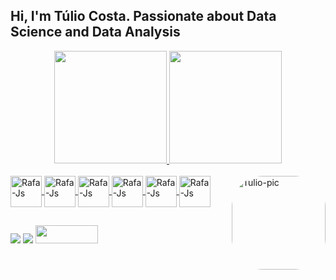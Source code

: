 ## Hi, I'm Túlio Costa. Passionate about Data Science and Data Analysis
<div align="center">
  <a href="https://github.com/Tuliotdct">
  <img height="180em" src="https://github-readme-stats.vercel.app/api?username=Tuliotdct&show_icons=true&theme=dracula&include_all_commits=true&count_private=true"/>
  <img height="180em" src="https://github-readme-stats.vercel.app/api/top-langs/?username=Tuliotdct&layout=compact&langs_count=7&theme=dracula"/>
</div>
  
<div style="display: inline_block"><br>
  <img align="center" alt="Rafa-Js" height="50" width="50" src="https://img.icons8.com/color/48/000000/python--v1.png">
  <img align="center" alt="Rafa-Js" height="50" width="50" src="https://img.icons8.com/color/48/000000/microsoft-sql-server.png">
  <img align="center" alt="Rafa-Js" height="50" width="50" src="https://img.icons8.com/color/48/000000/oracle-logo.png">
  <img align="center" alt="Rafa-Js" height="50" width="50" src="https://img.icons8.com/color/48/000000/power-bi.png">
   <img align="center" alt="Rafa-Js" height="50" width="50" src="https://img.icons8.com/color/48/000000/tableau-software.png">
   <img align="center" alt="Rafa-Js" height="50" width="50" src="https://img.icons8.com/fluency/48/000000/visual-studio.png">
  
 
  
  
  <img align="right" alt="Tulio-pic" height="150" style="border-radius:50px;" src="https://centerrh.com.br/public/blog/c04e855d59deb53b3301d6d72e5a5bd7.png?width=676&height=676">
</div>
  
  ##
 
<div> 


  <a href = "mailto:tuliotdct@gmail.com"><img src="https://img.shields.io/badge/-Gmail-%23333?style=for-the-badge&logo=gmail&logoColor=white" target="blank"></a>
  <a href="https://www.linkedin.com/in/tulio-costa-422787152/" target="blank"><img src="https://img.shields.io/badge/-LinkedIn-%230077B5?style=for-the-badge&logo=linkedin&logoColor=white" target="_blank"></a> 
   <a href="https://www.tuliotdct.com/" target="blank"><img  height="28.5" width="100" src="https://img.shields.io/website-up-down-green-red/http/monip.org.svg" target="_blank"></a> 
 
  
 
</div>
